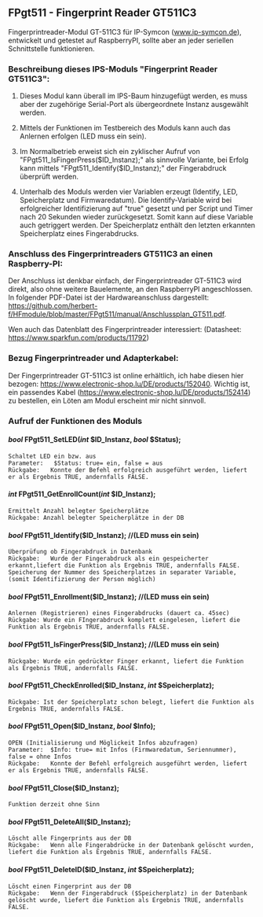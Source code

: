 ## FPgt511 - Fingerprint Reader GT511C3
Fingerprintreader-Modul GT-511C3 für IP-Symcon (www.ip-symcon.de), entwickelt und getestet auf RaspberryPI, sollte aber an jeder seriellen Schnittstelle funktionieren.

### Beschreibung dieses IPS-Moduls "Fingerprint Reader GT511C3":
1. Dieses Modul kann überall im IPS-Baum hinzugefügt werden, es muss aber der zugehörige Serial-Port als übergeordnete Instanz ausgewählt werden.

2. Mittels der Funktionen im Testbereich des Moduls kann auch das Anlernen erfolgen (LED muss ein sein). 

3. Im Normalbetrieb erweist sich ein zyklischer Aufruf von "FPgt511_IsFingerPress($ID_Instanz);" als sinnvolle Variante, bei Erfolg kann mittels  "FPgt511_Identify($ID_Instanz);" der Fingerabdruck überprüft werden.

4. Unterhalb des Moduls werden vier Variablen erzeugt (Identify, LED, Speicherplatz und Firmwaredatum). Die Identify-Variable wird bei erfolgreicher Identifizierung auf "true" gesetzt und per Script und Timer nach 20 Sekunden wieder zurückgesetzt. Somit kann auf diese Variable auch getriggert werden.  Der Speicherplatz enthält den letzten erkannten Speicherplatz eines Fingerabdrucks.  

### Anschluss des Fingerprintreaders GT511C3 an einen Raspberry-PI:
Der Anschluss ist denkbar einfach, der Fingerprintreader GT-511C3 wird direkt, also ohne weitere Bauelemente, an den RaspberryPI angeschlossen. 
In folgender PDF-Datei ist der Hardwareanschluss dargestellt: https://github.com/herbert-f/HFmodule/blob/master/FPgt511/manual/Anschlussplan_GT511.pdf.

Wen auch das Datenblatt des Fingerprintreader interessiert: (Datasheet: https://www.sparkfun.com/products/11792)

### Bezug Fingerprintreader und Adapterkabel:
Der Fingerprintreader GT-511C3 ist online erhältlich, ich habe diesen hier bezogen: https://www.electronic-shop.lu/DE/products/152040.
 Wichtig ist, ein passendes Kabel (https://www.electronic-shop.lu/DE/products/152414) zu bestellen, ein Löten am Modul erscheint mir nicht sinnvoll.

### Aufruf der Funktionen des Moduls

#### *bool* FPgt511_SetLED(*int* $ID_Instanz, *bool* $Status);
	Schaltet LED ein bzw. aus 
	Parameter:   $Status: true= ein, false = aus
	Rückgabe:	Konnte der Befehl erfolgreich ausgeführt werden, liefert er als Ergebnis TRUE, andernfalls FALSE.

#### *int* FPgt511_GetEnrollCount(*int* $ID_Instanz);
	Ermittelt Anzahl belegter Speicherplätze
    Rückgabe: Anzahl belegter Speicherplätze in der DB
	
#### *bool* FPgt511_Identify($ID_Instanz);  //(LED muss ein sein)
	Überprüfung ob Fingerabdruck in Datenbank
	Rückgabe:	Wurde der Fingerabdruck als ein gespeicherter erkannt,liefert die Funktion als Ergebnis TRUE, andernfalls FALSE. Speicherung der Nummer des Speicherplatzes in separater Variable,(somit Identifizierung der Person möglich)	

#### *bool* FPgt511_Enrollment($ID_Instanz);  //(LED muss ein sein)
	Anlernen (Registrieren) eines Fingerabdrucks (dauert ca. 45sec)
	Rückgabe: Wurde ein FIngerabdruck komplett eingelesen, liefert die Funktion	als Ergebnis TRUE, andernfalls FALSE.

#### *bool* FPgt511_IsFingerPress($ID_Instanz);  //(LED muss ein sein)
	Rückgabe: Wurde ein gedrückter Finger erkannt, liefert die Funktion	als Ergebnis TRUE, andernfalls FALSE.

#### *bool* FPgt511_CheckEnrolled($ID_Instanz, *int* $Speicherplatz);
	Rückgabe: Ist der Speicherplatz schon belegt, liefert die Funktion als Ergebnis TRUE, andernfalls FALSE.

#### *bool* FPgt511_Open($ID_Instanz, *bool* $Info);
	OPEN (Initialisierung und Möglickeit Infos abzufragen)
	Parameter: 	$Info: true= mit Infos (Firmwaredatum, Seriennummer), false = ohne Infos
	Rückgabe:	Konnte der Befehl erfolgreich ausgeführt werden, liefert er als Ergebnis TRUE, andernfalls FALSE.

#### *bool* FPgt511_Close($ID_Instanz);
	Funktion derzeit ohne Sinn

#### *bool* FPgt511_DeleteAll($ID_Instanz);
	Löscht alle Fingerprints aus der DB
	Rückgabe:	Wenn alle Fingerabdrücke in der Datenbank gelöscht wurden, liefert die Funktion als Ergebnis TRUE, andernfalls FALSE.

#### *bool* FPgt511_DeleteID($ID_Instanz, *int* $Speicherplatz);
	Löscht einen Fingerprint aus der DB
	Rückgabe:	Wenn der Fingerabdruck ($Speicherplatz) in der Datenbank gelöscht wurde, liefert die Funktion als Ergebnis TRUE, andernfalls FALSE.
